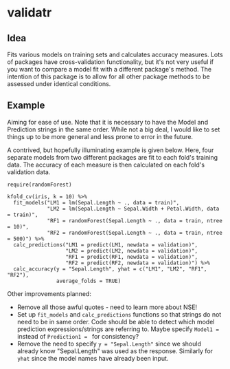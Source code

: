# validatr

## Idea

Fits various models on training sets and calculates accuracy measures. Lots of packages have cross-validation functionality, but it's not very useful if you want to compare a model fit with a different package's method. The intention of this package is to allow for all other package methods to be assessed under identical conditions.

## Example

Aiming for ease of use. Note that it is necessary to have the Model and Prediction strings in the same order. While not a big deal, I would like to set things up to be more general and less prone to error in the future.

A contrived, but hopefully illuminating example is given below. Here, four separate models from two different packages are fit to each fold's training data. The accuracy of each measure is then calculated on each fold's validation data.

```{r}
require(randomForest)

kfold_cv(iris, k = 10) %>%
  fit_models("LM1 = lm(Sepal.Length ~ ., data = train)",
             "LM2 = lm(Sepal.Length ~ Sepal.Width + Petal.Width, data = train)",
             "RF1 = randomForest(Sepal.Length ~ ., data = train, ntree = 10)",
             "RF2 = randomForest(Sepal.Length ~ ., data = train, ntree = 500)") %>%
  calc_predictions("LM1 = predict(LM1, newdata = validation)",
                   "LM2 = predict(LM2, newdata = validation)",
                   "RF1 = predict(RF1, newdata = validation)",
                   "RF2 = predict(RF2, newdata = validation)") %>%
  calc_accuracy(y = "Sepal.Length", yhat = c("LM1", "LM2", "RF1", "RF2"),
                average_folds = TRUE)
```
Other improvements planned:

* Remove all those awful quotes - need to learn more about NSE!
* Set up `fit_models` and `calc_predictions` functions so that strings do not need to be in same order. Code should be able to detect which model prediction expressions/strings are referring to. Maybe specify `Model1 = ` instead of `Prediction1 = ` for consistency?
* Remove the need to specify `y = "Sepal.Length"` since we should already know "Sepal.Length" was used as the response. Similarly for `yhat` since the model names have already been input.
